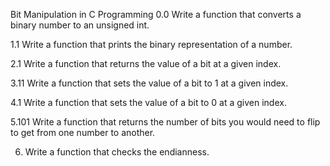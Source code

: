 Bit Manipulation in C Programming
0.0 Write a function that converts a binary number to an unsigned int.

1.1 Write a function that prints the binary representation of a number.

2.1 Write a function that returns the value of a bit at a given index.

3.11 Write a function that sets the value of a bit to 1 at a given index.

4.1 Write a function that sets the value of a bit to 0 at a given index.

5.101 Write a function that returns the number of bits you would need to flip to get from one number to another.

6. Write a function that checks the endianness.


